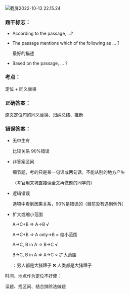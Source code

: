 ![截屏2022-10-13 22.15.24](https://xingqiu-tuchuang-1256524210.cos.ap-shanghai.myqcloud.com/3978/%E6%88%AA%E5%B1%8F2022-10-13%2022.15.24.png)

### 题干标志：

- According to the passage, …?

- The passage mentions which of the following as ... ?

  最好的描述

- Based on the passage, … ?



### 考点：

定位 + 同义替换



### 正确答案：

原文定位句的同义替换、归纳总结、推断



### 错误答案：

- 无中生有

  比较关系 90%错误

- 非答案区间

  细节题，考的只是某一句话或两句话，不能从别的地方产生

  （考官用来坑直接读全文再做题的同学的）

- 逻辑错误

  选项中看到因果关系，90%是错误的（目前没有遇到例外）

- 扩大或缩小范围

  A->C+B => A->B √

  A->C+B => A only->B × 缩小范围

  A->C, B in A => B->C √

  B->C, B in A => A->C × 扩大范围

  ：男人都是大猪蹄子 ❌ 人类都是大猪蹄子



时间、地点作为定位不好使：



读题、找区间、结合排除法做题
